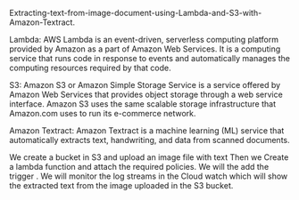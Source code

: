 Extracting-text-from-image-document-using-Lambda-and-S3-with-Amazon-Textract.

Lambda: AWS Lambda is an event-driven, serverless computing platform provided by Amazon as a part of Amazon Web Services. It is a computing service that runs code in response to events and automatically manages the computing resources required by that code.

S3: Amazon S3 or Amazon Simple Storage Service is a service offered by Amazon Web Services that provides object storage through a web service interface. Amazon S3 uses the same scalable storage infrastructure that Amazon.com uses to run its e-commerce network.

Amazon Textract: Amazon Textract is a machine learning (ML) service that automatically extracts text, handwriting, and data from scanned documents.

We create a bucket in S3 and upload an image file with text
Then we Create a lambda function and attach the required policies.
We will the add the trigger .
We will monitor the log streams in the Cloud watch which will show the extracted text from the image uploaded in the S3 bucket.

